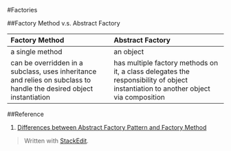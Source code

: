 #Factories

##Factory Method v.s. Abstract Factory

| Factory Method |Abstract Factory|
|:----|:-----|
|a single method | an object|
| can be overridden in a subclass, uses inheritance and relies on subclass to handle the desired object instantiation| has multiple factory methods on it, a class delegates the responsibility of object instantiation to another object via composition|

##Reference
1. [Differences between Abstract Factory Pattern and Factory Method](https://stackoverflow.com/questions/5739611/differences-between-abstract-factory-pattern-and-factory-method)




> Written with [StackEdit](https://stackedit.io/).